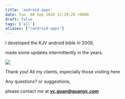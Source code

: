 ```yaml
---
title: 'android-apps'
date: Tue, 08 Sep 2020 12:20:28 +0000
draft: false
tags: ['all']
aliases: ["/android-apps"]
---
```


I developed the KJV android bible in 2009,

made some updates intermittently in the years.

![](http://guanyc.com/wp-content/uploads/2020/09/ic_launcher.png)

Thank you! All my clients, especially those visiting here

Any questions? or suggestions,

please contact me at **[yc.guan@guanyc.com](mailto:yc.guan@guanyc.com)**
